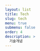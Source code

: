 ```yaml
---
layout: list
title: Tech
slug: tech
menu: true
submenu: false
order: 4
description: >
  기술개념
---
```

